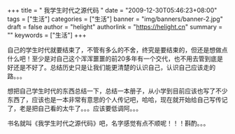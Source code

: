 +++
title = " 我学生时代之源代码 "
date = "2009-12-30T05:46:23+08:00"
tags = ["生活"]
categories = ["生活"]
banner = "img/banners/banner-2.jpg"
draft = false
author = "helight"
authorlink = "https://helight.cn"
summary = ""
keywords = ["生活"]
+++

自己的学生时代就要结束了，不管有多么的不舍，终究是要结束的，但还是想做点什么吧！至少是对自己这个浑浑噩噩的前20多年有一个交代，也不用去管到底是好还是不好了。总结历史只是让我们能更清楚的认识自己，认识自己应该走的路。。。
<!--more-->
想把自己学生时代的东西总结一下，总结一本册子，从小学到目前应该也写了不少东西了，应该也是一本非常有意思的个人传记吧，哈哈，现在就开始给自己写传记了，老是把自己看的太牛了。。。应该要低调阿。。。

书名就叫《我学生时代之源代码》吧，名字感觉有点不顺呢！！！斟酌。。。